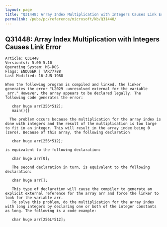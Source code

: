 ```yaml
---
layout: page
title: "Q31448: Array Index Multiplication with Integers Causes Link Error"
permalink: /pubs/pc/reference/microsoft/kb/Q31448/
---
```


## Q31448: Array Index Multiplication with Integers Causes Link Error

	Article: Q31448
	Version(s): 5.00 5.10
	Operating System: MS-DOS
	Flags: ENDUSER | TAR77788
	Last Modified: 16-JUN-1988
	
	When the following program is compiled and linked, the linker
	generates the error "L2029 -unresolved external for the variable
	_arr." However, the array appears to be declared legally. The
	following code generates the error:
	
	   char huge arr[256*512];
	   main(){}
	
	  The problem occurs because the multiplication for the array index is
	done with integers and the result of the multiplication is too large
	to fit in an integer. This will result in the array index being 0
	(zero). Because of this array, the following declaration
	
	   char huge arr[256*512];
	
	is equivalent to the following declaration:
	
	   char huge arr[0];
	
	   The second declaration in turn, is equivalent to the following
	declaration:
	
	   char huge arr[];
	
	   This type of declaration will cause the compiler to generate an
	explicit external reference for the array arr and force the linker to
	look for the variable arr.
	   To solve this problem, do the multiplication for the array index
	with long integers by declaring one or both of the integer constants
	as long. The following is a code example:
	
	   char huge arr[256L*512];
